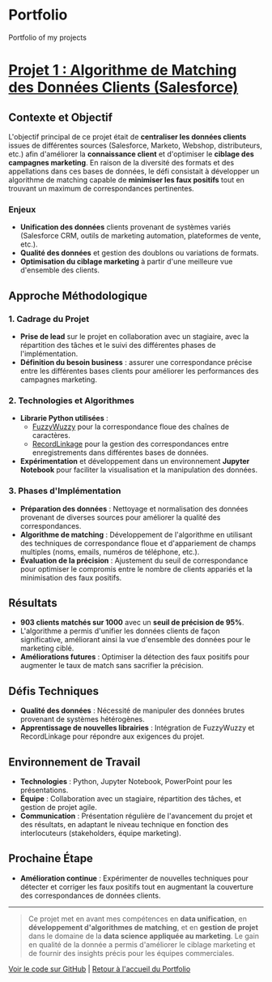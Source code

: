 # Portfolio
Portfolio of my projects

# [Projet 1 : Algorithme de Matching des Données Clients (Salesforce)](https://adrixnipp.github.io/Portfolio/)

## Contexte et Objectif

L'objectif principal de ce projet était de **centraliser les données clients** issues de différentes sources (Salesforce, Marketo, Webshop, distributeurs, etc.) afin d'améliorer la **connaissance client** et d'optimiser le **ciblage des campagnes marketing**. En raison de la diversité des formats et des appellations dans ces bases de données, le défi consistait à développer un algorithme de matching capable de **minimiser les faux positifs** tout en trouvant un maximum de correspondances pertinentes.

### Enjeux

- **Unification des données** clients provenant de systèmes variés (Salesforce CRM, outils de marketing automation, plateformes de vente, etc.).
- **Qualité des données** et gestion des doublons ou variations de formats.
- **Optimisation du ciblage marketing** à partir d'une meilleure vue d'ensemble des clients.

## Approche Méthodologique

### 1. **Cadrage du Projet**
   - **Prise de lead** sur le projet en collaboration avec un stagiaire, avec la répartition des tâches et le suivi des différentes phases de l'implémentation.
   - **Définition du besoin business** : assurer une correspondance précise entre les différentes bases clients pour améliorer les performances des campagnes marketing.

### 2. **Technologies et Algorithmes**
   - **Librarie Python utilisées** :
     - [FuzzyWuzzy](https://github.com/seatgeek/fuzzywuzzy) pour la correspondance floue des chaînes de caractères.
     - [RecordLinkage](https://recordlinkage.readthedocs.io/en/latest/) pour la gestion des correspondances entre enregistrements dans différentes bases de données.
   - **Expérimentation** et développement dans un environnement **Jupyter Notebook** pour faciliter la visualisation et la manipulation des données.

### 3. **Phases d'Implémentation**
   - **Préparation des données** : Nettoyage et normalisation des données provenant de diverses sources pour améliorer la qualité des correspondances.
   - **Algorithme de matching** : Développement de l'algorithme en utilisant des techniques de correspondance floue et d'appariement de champs multiples (noms, emails, numéros de téléphone, etc.).
   - **Évaluation de la précision** : Ajustement du seuil de correspondance pour optimiser le compromis entre le nombre de clients appariés et la minimisation des faux positifs.

## Résultats

- **903 clients matchés sur 1000** avec un **seuil de précision de 95%**.
- L'algorithme a permis d'unifier les données clients de façon significative, améliorant ainsi la vue d'ensemble des données pour le marketing ciblé.
- **Améliorations futures** : Optimiser la détection des faux positifs pour augmenter le taux de match sans sacrifier la précision.

## Défis Techniques

- **Qualité des données** : Nécessité de manipuler des données brutes provenant de systèmes hétérogènes.
- **Apprentissage de nouvelles librairies** : Intégration de FuzzyWuzzy et RecordLinkage pour répondre aux exigences du projet.

## Environnement de Travail

- **Technologies** : Python, Jupyter Notebook, PowerPoint pour les présentations.
- **Équipe** : Collaboration avec un stagiaire, répartition des tâches, et gestion de projet agile.
- **Communication** : Présentation régulière de l'avancement du projet et des résultats, en adaptant le niveau technique en fonction des interlocuteurs (stakeholders, équipe marketing).

## Prochaine Étape

- **Amélioration continue** : Expérimenter de nouvelles techniques pour détecter et corriger les faux positifs tout en augmentant la couverture des correspondances de données clients.

---

> Ce projet met en avant mes compétences en **data unification**, en **développement d'algorithmes de matching**, et en **gestion de projet** dans le domaine de la **data science appliquée au marketing**. Le gain en qualité de la donnée a permis d'améliorer le ciblage marketing et de fournir des insights précis pour les équipes commerciales.

[Voir le code sur GitHub](#) | [Retour à l'accueil du Portfolio](#)
